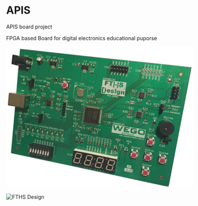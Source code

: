 # APIS
APIS board project

FPGA based Board for digital electronics educational puporse

![APIS Board](https://github.com/fertsan/APIS/blob/master/document/APIS_Board.JPG)

![FTHS Design](https://github.com/fertsan/APIS/blob/master/document/fths_design_logo.JPG)
